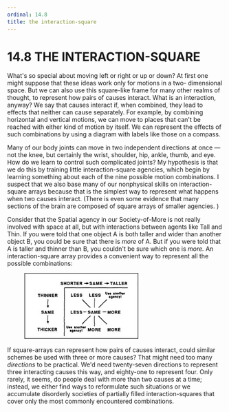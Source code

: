 ```yaml
---
ordinal: 14.8
title: the interaction-square
---
```


# 14.8 THE INTERACTION-SQUARE 

<p>What's so special about moving left or right or up or down? At first one might suppose that these ideas work only for motions in a two- dimensional space. But we can also use this square-like frame for many other realms of thought, to represent how pairs of causes interact. What is an interaction, anyway? We say that causes interact if, when combined, they lead to effects that neither can cause separately. For example, by combining horizontal and vertical motions, we can move to places that can't be reached with either kind of motion by itself. We can represent the effects of such combinations by using a diagram with labels like those on a compass.</p>
<p>Many of our body joints can move in two independent directions at once &mdash; not the knee, but certainly the wrist, shoulder, hip, ankle, thumb, and eye. How do we learn to control such complicated joints? My hypothesis is that we do this by training little interaction-square agencies, which begin by learning something about each of the nine possible motion combinations. I suspect that we also base many of our nonphysical skills on interaction-square arrays because that is the simplest way to represent what happens when two causes interact. (There is even some evidence that many sections of the brain are composed of square arrays of smaller agencies. )</p>
<p>Consider that the Spatial agency in our Society-of-More is not really involved with space at all, but with interactions between agents like Tall and Thin. If you were told that one object A is both taller and wider than another object B, you could be sure that there is <em>more</em> of A. But if you were told that A is taller and thinner than B, you couldn't be sure which one is <em>more.</em> An interaction-square array provides a convenient way to represent all the possible combinations:</p>
<figure><img src="../images/ch14/14-16.png"/></figure>
<p>If square-arrays can represent how pairs of causes interact, could similar schemes be used with three or more causes? That might need too many <em>directions</em> to be practical. We'd need twenty-seven directions to represent three interacting causes this way, and eighty-one to represent four. Only rarely, it seems, do people deal with more than two causes at a time; instead, we either find ways to reformulate such situations or we accumulate disorderly societies of partially filled interaction-squares that cover only the most commonly encountered combinations.</p>
